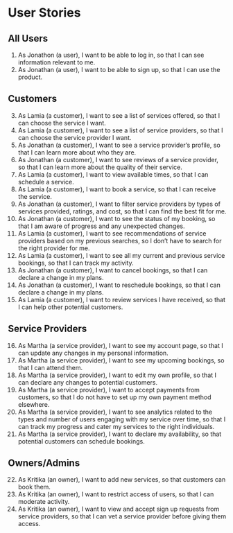 # User Stories

## All Users

1. As Jonathon (a user), I want to be able to log in, so that I can see information relevant to me.
2. As Jonathan (a user), I want to be able to sign up, so that I can use the product.

## Customers

3. As Lamia (a customer), I want to see a list of services offered, so that I can choose the service I want.
4. As Lamia (a customer), I want to see a list of service providers, so that I can choose the service provider I want.
5. As Jonathan (a customer), I want to see a service provider’s profile, so that I can learn more about who they are.
6. As Jonathan (a customer), I want to see reviews of a service provider, so that I can learn more about the quality of their service.
7. As Lamia (a customer), I want to view available times, so that I can schedule a service.
8. As Lamia (a customer), I want to book a service, so that I can receive the service.
9. As Jonathan (a customer), I want to filter service providers by types of services provided, ratings, and cost, so that I can find the best fit for me.
10. As Jonathan (a customer), I want to see the status of my booking, so that I am aware of progress and any unexpected changes.
11. As Lamia (a customer), I want to see recommendations of service providers based on my previous searches, so I don’t have to search for the right provider for me.
12. As Lamia (a customer), I want to see all my current and previous service bookings, so that I can track my activity.
13. As Jonathan (a customer), I want to cancel bookings, so that I can declare a change in my plans.
14. As Jonathan (a customer), I want to reschedule bookings, so that I can declare a change in my plans.
15. As Lamia (a customer), I want to review services I have received, so that I can help other potential customers.

## Service Providers

16. As Martha (a service provider), I want to see my account page, so that I can update any changes in my personal information.
17. As Martha (a service provider), I want to see my upcoming bookings, so that I can attend them.
18. As Martha (a service provider), I want to edit my own profile, so that I can declare any changes to potential customers.
19. As Martha (a service provider), I want to accept payments from customers, so that I do not have to set up my own payment method elsewhere.
20. As Martha (a service provider), I want to see analytics related to the types and number of users engaging with my service over time, so that I can track my progress and cater my services to the right individuals.
21. As Martha (a service provider), I want to declare my availability, so that potential customers can schedule bookings.

## Owners/Admins

22. As Kritika (an owner), I want to add new services, so that customers can book them.
23. As Kritika (an owner), I want to restrict access of users, so that I can moderate activity.
24. As Kritika (an owner), I want to view and accept sign up requests from service providers, so that I can vet a service provider before giving them access.
